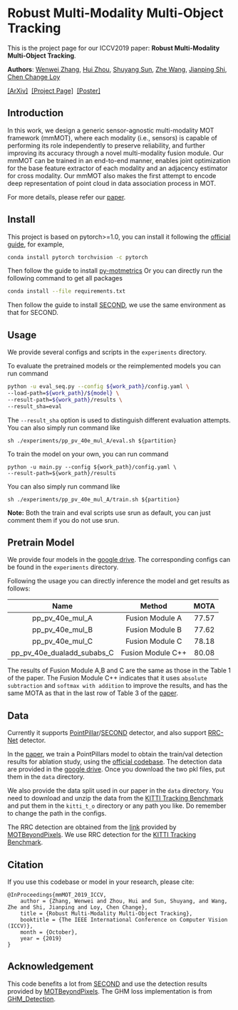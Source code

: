 # Robust Multi-Modality Multi-Object Tracking

This is the project page for our ICCV2019 paper: **Robust Multi-Modality Multi-Object Tracking**.

**Authors**: [Wenwei Zhang](http://zhangwenwei.cn), [Hui Zhou](https://scholar.google.com/citations?user=i35tdbMAAAAJ&hl=zh-CN), [Shuyang Sun](https://kevin-ssy.github.io/), [Zhe Wang](https://wang-zhe.me/), [Jianping Shi](http://shijianping.me/), [Chen Change Loy](http://personal.ie.cuhk.edu.hk/~ccloy/)

[[ArXiv]](https://arxiv.org/abs/1909.03850)&nbsp;  [[Project Page]](#)&nbsp;  [[Poster]](http://zhangwenwei.cn/files/mmMOT_poster_final.pdf)

## Introduction

In this work, we design a generic sensor-agnostic multi-modality MOT framework (mmMOT), where each modality (i.e., sensors) is capable of performing its role independently to preserve reliability, and further improving its accuracy through a novel multi-modality fusion module. Our mmMOT can be trained in an end-to-end manner, enables joint optimization for the base feature extractor of each modality and an adjacency estimator for cross modality. Our mmMOT also makes the first attempt to encode deep representation of point cloud in data association process in MOT. 

For more details, please refer our [paper](https://arxiv.org/abs/1909.03850).

## Install

This project is based on pytorch>=1.0, you can install it following the [official guide](https://pytorch.org/get-started/locally/), for example,

```bash
conda install pytorch torchvision -c pytorch

```

Then follow the guide to install [py-motmetrics](https://github.com/cheind/py-motmetrics)
Or you can directly run the following command to get all packages

```bash
conda install --file requirements.txt
```

Then follow the guide to install [SECOND](https://github.com/traveller59/second.pytorch), we use the same environment as that for SECOND.


## Usage

We provide several configs and scripts in the `experiments` directory. 

To evaluate the pretrained models or the reimplemented models you can run command
```bash
python -u eval_seq.py --config ${work_path}/config.yaml \
--load-path=${work_path}/${model} \
--result-path=${work_path}/results \
--result_sha=eval
```
The `--result_sha` option is used to distinguish different evaluation attempts.
You can also simply run command like
```
sh ./experiments/pp_pv_40e_mul_A/eval.sh ${partition}
```

To train the model on your own, you can run command
```
python -u main.py --config ${work_path}/config.yaml \
--result-path=${work_path}/results 
```
You can also simply run command like
```
sh ./experiments/pp_pv_40e_mul_A/train.sh ${partition}
```

**Note:** Both the train and eval scripts use srun as default, you can just comment them if you do not use srun.


## Pretrain Model

We provide four models in the [google drive](https://drive.google.com/open?id=1IJ6rWSJw-BExQP-N25RNmQzUeTYSmwj6). 
The corresponding configs can be found in the `experiments` directory.

Following the usage you can directly inference the model and get results as follows:


|    Name    |  Method  | MOTA |
| :-----------: | :-----: | :--: |
|pp_pv_40e_mul_A|Fusion Module A| 77.57|
|pp_pv_40e_mul_B|Fusion Module B| 77.62|
|pp_pv_40e_mul_C|Fusion Module C| 78.18|
|pp_pv_40e_dualadd_subabs_C|Fusion Module C++| 80.08|

The results of Fusion Module A,B and C are the same as those in the Table 1 of the paper.
The Fusion Module C++ indicates that it uses `absolute subtraction` and `softmax with addition` to improve the results, and has the same MOTA as that in the last row of Table 3 of the [paper](https://arxiv.org/abs/1909.03850).


## Data

Currently it supports [PointPillar](https://github.com/nutonomy/second.pytorch)/[SECOND](https://github.com/traveller59/second.pytorch) detector, and also support [RRC-Net](https://github.com/xiaohaoChen/rrc_detection) detector.

In the [paper](https://arxiv.org/abs/1909.03850), we train a PointPillars model to obtain the train/val detection results for ablation study, using the [official codebase](https://github.com/nutonomy/second.pytorch). The detection data are provided in the [google drive](https://drive.google.com/open?id=1IJ6rWSJw-BExQP-N25RNmQzUeTYSmwj6). Once you download the two pkl files, put them in the `data` directory.

We also provide the data split used in our paper in the `data` directory. You need to download and unzip the data from the [KITTI Tracking Benchmark](http://www.cvlibs.net/datasets/kitti/eval_tracking.php) and put them in the `kitti_t_o` directory or any path you like.
Do remember to change the path in the configs.

The RRC detection are obtained from the [link](https://drive.google.com/file/d/1ZR1qEf2qjQYA9zALLl-ZXuWhqG9lxzsM/view) provided by [MOTBeyondPixels](https://github.com/JunaidCS032/MOTBeyondPixels). We use RRC detection for the [KITTI Tracking Benchmark](http://www.cvlibs.net/datasets/kitti/eval_tracking.php).


## Citation

If you use this codebase or model in your research, please cite:
```
@InProceedings{mmMOT_2019_ICCV,
    author = {Zhang, Wenwei and Zhou, Hui and Sun, Shuyang, and Wang, Zhe and Shi, Jianping and Loy, Chen Change},
    title = {Robust Multi-Modality Multi-Object Tracking},
    booktitle = {The IEEE International Conference on Computer Vision (ICCV)},
    month = {October},
    year = {2019}
}
```

## Acknowledgement

This code benefits a lot from [SECOND](https://github.com/traveller59/second.pytorch) and use the detection results provided by [MOTBeyondPixels](https://github.com/JunaidCS032/MOTBeyondPixels). The GHM loss implementation is from [GHM_Detection](https://github.com/libuyu/GHM_Detection).

